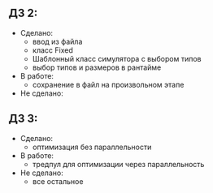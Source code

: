 ## ДЗ 2:

-   Сделано:
    -   ввод из файла
    -   класс Fixed
    -   Шаблонный класс симулятора с выбором типов
    -   выбор типов и размеров в рантайме
-   В работе:
    -   сохранение в файл на произвольном этапе
-   Не сделано:

## ДЗ 3:

-   Сделано:
    -   оптимизация без параллельности
-   В работе:
    -   тредпул для оптимизации через параллельность
-   Не сделано:
    -   все остальное
